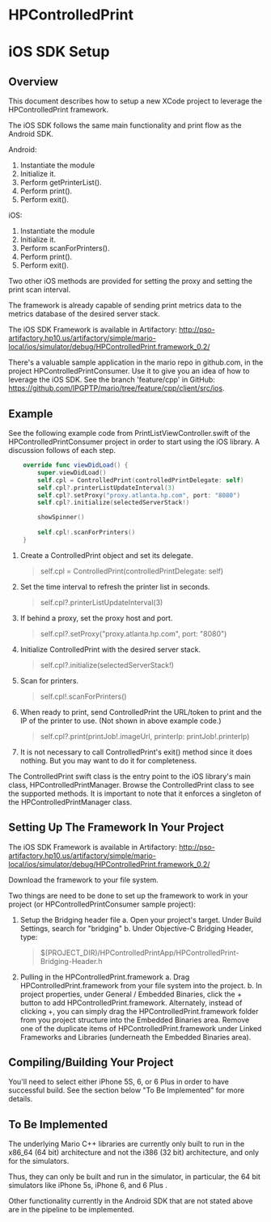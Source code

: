 # HPControlledPrint
# iOS SDK Setup


## Overview

This document describes how to setup a new XCode project to leverage the HPControlledPrint framework.

The iOS SDK follows the same main functionality and print flow as the Android SDK.

Android:

1. Instantiate the module
2. Initialize it.
3. Perform getPrinterList().
4. Perform print().
5. Perform exit().

iOS:

1. Instantiate the module
2. Initialize it.
3. Perform scanForPrinters().
4. Perform print().
5. Perform exit().

Two other iOS methods are provided for setting the proxy and setting the print scan interval.

The framework is already capable of sending print metrics data to the metrics database of the desired server stack.

The iOS SDK Framework is available in Artifactory:
http://pso-artifactory.hp10.us/artifactory/simple/mario-local/ios/simulator/debug/HPControlledPrint.framework_0.2/

There's a valuable sample application in the mario repo in github.com, in the project HPControlledPrintConsumer. Use it to give you an idea of how to leverage the iOS SDK.
See the branch 'feature/cpp' in GitHub:
https://github.com/IPGPTP/mario/tree/feature/cpp/client/src/ios.


## Example

See the following example code from PrintListViewController.swift of the HPControlledPrintConsumer project in order to start using the iOS library. 
A discussion follows of each step.

```swift
    override func viewDidLoad() {
        super.viewDidLoad()
        self.cpl = ControlledPrint(controlledPrintDelegate: self)
        self.cpl?.printerListUpdateInterval(3)
        self.cpl?.setProxy("proxy.atlanta.hp.com", port: "8080")
        self.cpl?.initialize(selectedServerStack!)

        showSpinner()
        
        self.cpl!.scanForPrinters()
    }
```
    
1. Create a ControlledPrint object and set its delegate.
     > self.cpl = ControlledPrint(controlledPrintDelegate: self)
2. Set the time interval to refresh the printer list in seconds.     
     > self.cpl?.printerListUpdateInterval(3)
3. If behind a proxy, set the proxy host and port.
     > self.cpl?.setProxy("proxy.atlanta.hp.com", port: "8080")
3. Initialize ControlledPrint with the desired server stack.
     > self.cpl?.initialize(selectedServerStack!)
4. Scan for printers.
     > self.cpl!.scanForPrinters()
5. When ready to print, send ControlledPrint the URL/token to print and the IP of the printer to use. (Not shown in above example code.)
     > self.cpl?.print(printJob!.imageUrl, printerIp: printJob!.printerIp)
6. It is not necessary to call ControlledPrint's exit() method since it does nothing. But you may want to do it for completeness.

The ControlledPrint swift class is the entry point to the iOS library's main class, HPControlledPrintManager. Browse the ControlledPrint class to see the supported methods. It is important to note that it enforces a singleton of the HPControlledPrintManager class.



## Setting Up The Framework In Your Project

The iOS SDK Framework is available in Artifactory:
http://pso-artifactory.hp10.us/artifactory/simple/mario-local/ios/simulator/debug/HPControlledPrint.framework_0.2/

Download the framework to your file system.

Two things are need to be done to set up the framework to work in your project (or HPControlledPrintConsumer sample project):

1. Setup the Bridging header file
   a. Open your project's target. Under Build Settings, search for "bridging"
   b. Under Objective-C Bridging Header, type: 
      > $(PROJECT_DIR)/HPControlledPrintApp/HPControlledPrint-Bridging-Header.h
      
2. Pulling in the HPControlledPrint.framework
   a. Drag HPControlledPrint.framework from your file system into the project.
   b. In project properties, under General / Embedded Binaries, click the + button to add HPControlledPrint.framework. 
      Alternately, instead of clicking +, you can simply drag the HPControlledPrint.framework folder from you project structure into the Embedded Binaries area.
      Remove one of the duplicate items of HPControlledPrint.framework under Linked Frameworks and Libraries (underneath the Embedded Binaries area).
      

## Compiling/Building Your Project

You'll need to select either iPhone 5S, 6, or 6 Plus in order to have successful build.
See the section below "To Be Implemented" for more details.


## To Be Implemented

The underlying Mario C++ libraries are currently only built to run in the x86_64 (64 bit) architecture and not the i386 (32 bit) architecture, and only for the simulators.

Thus, they can only be built and run in the simulator, in particular, the 64 bit simulators like iPhone 5s, iPhone 6, and 6 Plus .

Other functionality currently in the Android SDK that are not stated above are in the pipeline to be implemented.


